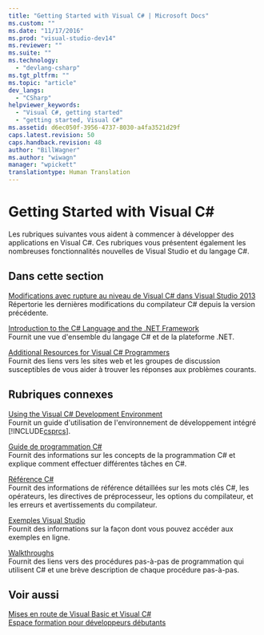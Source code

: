 ```yaml
---
title: "Getting Started with Visual C# | Microsoft Docs"
ms.custom: ""
ms.date: "11/17/2016"
ms.prod: "visual-studio-dev14"
ms.reviewer: ""
ms.suite: ""
ms.technology: 
  - "devlang-csharp"
ms.tgt_pltfrm: ""
ms.topic: "article"
dev_langs: 
  - "CSharp"
helpviewer_keywords: 
  - "Visual C#, getting started"
  - "getting started, Visual C#"
ms.assetid: d6ec050f-3956-4737-8030-a4fa3521d29f
caps.latest.revision: 50
caps.handback.revision: 48
author: "BillWagner"
ms.author: "wiwagn"
manager: "wpickett"
translationtype: Human Translation
---
```

# Getting Started with Visual C#
Les rubriques suivantes vous aident à commencer à développer des applications en Visual C\#.  Ces rubriques vous présentent également les nombreuses fonctionnalités nouvelles de Visual Studio et du langage C\#.  
  
## Dans cette section  
 [Modifications avec rupture au niveau de Visual C\# dans Visual Studio 2013](../../csharp/getting-started/breaking-changes-in-visual-studio-2013.md)  
 Répertorie les dernières modifications du compilateur C\# depuis la version précédente.  
  
 [Introduction to the C\# Language and the .NET Framework](../../csharp/getting-started/introduction-to-the-csharp-language-and-the-net-framework.md)  
 Fournit une vue d'ensemble du langage C\# et de la plateforme .NET.  
  
 [Additional Resources for Visual C\# Programmers](../../csharp/getting-started/additional-resources.md)  
 Fournit des liens vers les sites web et les groupes de discussion susceptibles de vous aider à trouver les réponses aux problèmes courants.  
  
## Rubriques connexes  
 [Using the Visual C\# Development Environment](/visual-studio/csharp-ide/using-the-visual-studio-development-environment-for-csharp)  
 Fournit un guide d'utilisation de l'environnement de développement intégré [!INCLUDE[csprcs](../../csharp/includes/csprcs_md.md)].  
  
 [Guide de programmation C\#](../../csharp/programming-guide/index.md)  
 Fournit des informations sur les concepts de la programmation C\# et explique comment effectuer différentes tâches en C\#.  
  
 [Référence C\#](../../csharp/language-reference/index.md)  
 Fournit des informations de référence détaillées sur les mots clés C\#, les opérateurs, les directives de préprocesseur, les options du compilateur, et les erreurs et avertissements du compilateur.  
  
 [Exemples Visual Studio](/visual-studio/ide/visual-studio-samples)  
 Fournit des informations sur la façon dont vous pouvez accéder aux exemples en ligne.  
  
 [Walkthroughs](../../csharp/walkthroughs.md)  
 Fournit des liens vers des procédures pas\-à\-pas de programmation qui utilisent C\# et une brève description de chaque procédure pas\-à\-pas.  
  
## Voir aussi  
 [Mises en route de Visual Basic et Visual C\#](/visual-studio/ide/getting-started-with-visual-csharp-and-visual-basic)   
 [Espace formation pour développeurs débutants](http://go.microsoft.com/fwlink/?LinkId=123826)